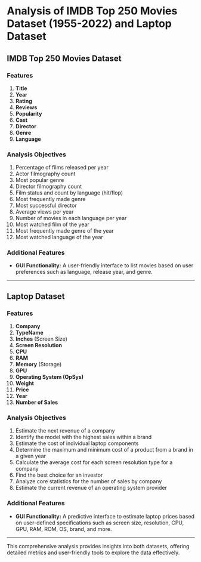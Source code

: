 # Analysis of IMDB Top 250 Movies Dataset (1955-2022) and Laptop Dataset

## IMDB Top 250 Movies Dataset

### Features
1. **Title**
2. **Year**
3. **Rating**
4. **Reviews**
5. **Popularity**
6. **Cast**
7. **Director**
8. **Genre**
9. **Language**

### Analysis Objectives
1. Percentage of films released per year
2. Actor filmography count
3. Most popular genre
4. Director filmography count
5. Film status and count by language (hit/flop)
6. Most frequently made genre
7. Most successful director
8. Average views per year
9. Number of movies in each language per year
10. Most watched film of the year
11. Most frequently made genre of the year
12. Most watched language of the year

### Additional Features
- **GUI Functionality:** A user-friendly interface to list movies based on user preferences such as language, release year, and genre.

---

## Laptop Dataset

### Features
1. **Company**
2. **TypeName**
3. **Inches** (Screen Size)
4. **Screen Resolution**
5. **CPU**
6. **RAM**
7. **Memory** (Storage)
8. **GPU**
9. **Operating System (OpSys)**
10. **Weight**
11. **Price**
12. **Year**
13. **Number of Sales**

### Analysis Objectives
1. Estimate the next revenue of a company
2. Identify the model with the highest sales within a brand
3. Estimate the cost of individual laptop components
4. Determine the maximum and minimum cost of a product from a brand in a given year
5. Calculate the average cost for each screen resolution type for a company
6. Find the best choice for an investor
7. Analyze core statistics for the number of sales by company
8. Estimate the current revenue of an operating system provider

### Additional Features
- **GUI Functionality:** A predictive interface to estimate laptop prices based on user-defined specifications such as screen size, resolution, CPU, GPU, RAM, ROM, OS, brand, and more.

---

This comprehensive analysis provides insights into both datasets, offering detailed metrics and user-friendly tools to explore the data effectively.

